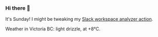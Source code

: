 ### Hi there :wave:

It's Sunday! I might be tweaking my [Slack workspace analyzer action](https://github.com/bewuethr/slack-analyzer).

Weather in Victoria BC: light drizzle, at +8°C.
